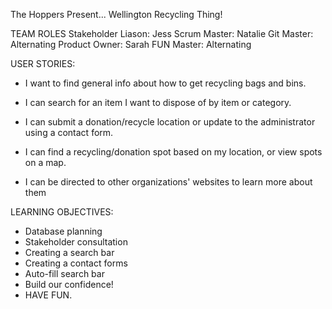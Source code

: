 The Hoppers Present... Wellington Recycling Thing!

TEAM ROLES
Stakeholder Liason: Jess
Scrum Master: Natalie
Git Master: Alternating
Product Owner: Sarah
FUN Master: Alternating


USER STORIES:

- I want to find general info about how to get recycling bags and bins.

- I can search for an item I want to dispose of by item or category.

- I can submit a donation/recycle location or update to the administrator using a contact form.

- I can find a recycling/donation spot based on my location, or view spots on a map.

- I can be directed to other organizations' websites to learn more about them


LEARNING OBJECTIVES:

- Database planning
- Stakeholder consultation
- Creating a search bar
- Creating a contact forms
- Auto-fill search bar
- Build our confidence!
- HAVE FUN.
